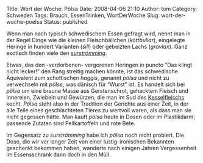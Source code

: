 Title: Wort der Woche: Pölsa
Date: 2008-04-06 21:10
Author: tom
Category: Schweden
Tags: Brauch, EssenTrinken, WortDerWoche
Slug: wort-der-woche-poelsa
Status: published

Wenn man nach typisch schwedischem Essen gefragt wird, nennt man in der
Regel Dinge wie die kleinen Fleischbällchen (*köttbullar*), eingelegte
Heringe in hundert Varianten (*sill*) oder gebeizten Lachs (*gravlax*).
Ganz exotisch finden viele den
[*surströmming*](http://www.fiket.de/2006/09/23/surstroemming/).

Etwas, das den -verdorbenen- vergorenen Heringen in puncto “Das klingt
nicht lecker!” den Rang streitig machen könnte, ist das schwedische
Äquivalent zum schottischen *haggis*, genannt *pölsa* und nicht zu
verwechseln mit *pölse*, was dänisch für “Wurst” ist. Es handelt sich
bei *pölsa* um eine braune Masse aus Gerstenschrot, gehacktem Fleisch
und Innereien, Zwiebeln und Gewürzen, die man im Sud des
[Kesselfleischs](http://de.wikipedia.org/wiki/Kesselfleisch) kocht.
*Pölsa* steht also in der Tradition der Gerichte aus einer Zeit, in der
alle Teile eines geschlachteten Tieres zu wertvoll waren, als dass man
sie nicht gegessen hätte. Man kauft *pölsa* heute in Dosen oder im
Plastikdarm; passende Zutaten sind Pellkartoffeln und rote Bete.

Im Gegensatz zu *surströmming* habe ich *pölsa* noch nicht probiert. Die
Dose, die wir vor langer Zeit von einer lustig-ironischen Bekannten
geschenkt bekommen haben, wanderte nach einigen Jahren Vergessenheit im
Essensschrank dann doch in den Müll.

